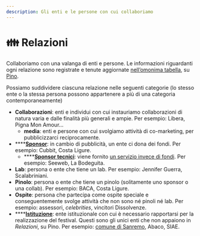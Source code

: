 ```yaml
---
description: Gli enti e le persone con cui collaboriamo
---
```


# 👪 Relazioni

Collaboriamo con una valanga di enti e persone. Le informazioni riguardanti ogni relazione sono registrate e tenute aggiornate [nell’omonima tabella](https://pino.scambi.org/database/61/table/320), su [Pino](../tools/pino.md).

Possiamo suddividere ciascuna relazione nelle seguenti categorie (lo stesso ente o la stessa persona possono appartenere a più di una categoria contemporaneamente)

* **Collaborazioni**: enti e individui con cui instauriamo collaborazioni di natura varia e dalle finalità più generali e ampie. Per esempio: Libera, Pigna Mon Amour…
  * **media**: enti e persone con cui svolgiamo attività di co-marketing, per pubblicizzarci reciprocamente.
* ****[**Sponsor**](../palanche/sponsor.md): in cambio di pubblicità, un ente ci dona dei fondi. Per esempio: Cubbit, Costa Ligure.
  * ****[**Sponsor tecnici**](../palanche/sponsor.md#definition): viene fornito [un servizio invece di fondi](../palanche/sponsor.md#definition). Per esempio: Seeweb, La Bodeguita.
* **Lab**: persona o ente che tiene un lab. Per esempio: Jennifer Guerra, Scalabriniani.
* **Pinolo**: persona o ente che tiene un pinolo (solitamente uno sponsor o una collab). Per esempio: BACA, Costa Ligure.
* **Ospite**: persona che partecipa come ospite speciale e conseguentemente svolge attività che non sono né pinoli né lab. Per esempio: assessori, _celebrities_, vincitori Dissolvenze.
* ****[**Istituzione**](istituzioni/): ente istituzionale con cui è necessario rapportarsi per la realizzazione del festival. Questi sono gli unici enti che non appaiono in _Relazioni_, su Pino. Per esempio: [comune di Sanremo](istituzioni/), Abaco, SIAE.
